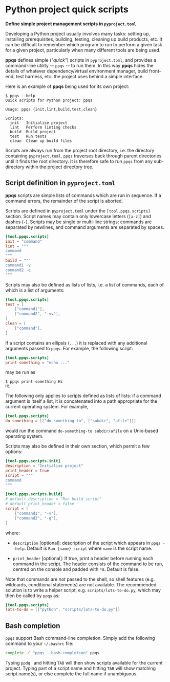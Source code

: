 # Python project quick scripts

**Define simple project management scripts in `pyproject.toml`**

Developing a Python project usually involves many tasks: setting up, installing
prerequisites, building, testing, cleaning up build products, etc. It can be
difficult to remember which program to run to perform a given task for a given
project, particularly when many different tools are being used.

**ppqs** defines simple (*"quick"*) scripts in `pyproject.toml`, and provides a
command-line utility -- `ppqs` -- to run them. In this way **ppqs** hides the
details of whatever dependency/virtual environment manager, build front-end,
test harness, etc. the project uses behind a simple interface.

Here is an example of **ppqs** being used for its own project:

```
$ ppqs --help
Quick scripts for Python project: ppqs

Usage: ppqs {init,lint,build,test,clean}

Scripts:
  init   Initialise project
  lint   Perform linting checks
  build  Build project
  test   Run tests
  clean  Clean up build files
```

Scripts are always run from the project root directory, i.e. the directory
containing `pyproject.toml`. `ppqs` traverses back through parent directories
until it finds the root directory. It is therefore safe to run `ppqs` from any
sub-directory within the project directory tree.

## Script definition in `pyproject.toml`

**ppqs** scripts are simple lists of commands which are run in sequence. If a
command errors, the remainder of the script is aborted.

Scripts are defined in `pyproject.toml` under the `[tool.ppqs.scripts]`
section. Script names may contain only lowercase letters (`[a-z]`) and dashes
(`-`). Scripts may be single or multi-line strings: commands are separated by
newlines, and command arguments are separated by spaces.

```toml
[tool.ppqs.scripts]
init = "command"
lint = """
command
"""
build = """
command1 -v
command2 -q
"""
```

Scripts may also be defined as lists of lists, i.e. a list of commands, each of
which is a list of arguments:

```toml
[tool.ppqs.scripts]
test = [
    ["command1"],
    ["command2", "-vv"],
]
clean = [
    ["command"],
]
```

If a script contains an ellipsis (`...`) it is replaced with any additional
arguments passed to `ppqs`. For example, the following script:

```toml
[tool.ppqs.scripts]
print-something = "echo ..."
```

may be run as

```
$ ppqs print-something Hi
Hi
```

The following only applies to scripts defined as lists of lists: if a command
argument is itself a list, it is concatenated into a path appropriate for the
current operating system. For example,

```toml
[tool.ppqs.scripts]
do-something = [["do-something-to", ["subdir", "afile"]]]
```

would run the command `do-something-to subdir/afile` on a Unix-based operating
system.

Scripts may also be defined in their own section, which permit a few options:

```toml
[tool.ppqs.scripts.init]
description = "Initialise project"
print_header = true
script = """
command
"""

[tool.ppqs.scripts.build]
# default description = "Run build script"
# default print_header = false
script = [
    ["command1", "-v"],
    ["command2", "-q"],
]
```

where:

* `description` [optional]: description of the script which appears in `ppqs
  --help`. Default is `Run {name} script` where `name` is the script name.

* `print_header` [optional]: If true, print a header before running each command
  in the script. The header consists of the command to be run, centred on the
  console and padded with `*`s. Default is false.

Note that commands are *not* passed to the shell, so shell features
(e.g. wildcards, conditional statements) are not available. The recommended
solution is to write a helper script, e.g. `scripts/lots-to-do.py`, which may
then be called by `ppqs` as:

```toml
[tool.ppqs.scripts]
lots-to-do = [["python", "scripts/lots-to-do.py"]]
```

## Bash completion

`ppqs` support Bash command-line completion. Simply add the following command to
your `~/.bashrc` file:

```bash
complete -C "ppqs --bash-completion" ppqs
```

Typing `ppdq ` and hitting `TAB` will then show scripts available for the
current project. Typing part of a script name and hitting `TAB` will show
matching script name(s), or else complete the full name if unambiguous.
